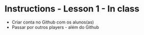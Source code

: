 # Instructions - Lesson 1 - In class

- Criar conta no Github com os alunos(as)
- Passar por outros players - além do Github